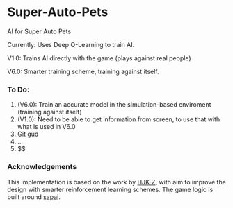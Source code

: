 # Super-Auto-Pets
AI for Super Auto Pets

Currently: Uses Deep Q-Learning to train AI.

V1.0: Trains AI directly with the game (plays against real people)

V6.0: Smarter training scheme, training against itself.

### To Do:

1. (V6.0): Train an accurate model in the simulation-based enviroment (training against itself)
2. (V1.0): Need to be able to get information from screen, to use that with what is used in V6.0
3. Git gud
4. ...
5. $$

### Acknowledgements

This implementation is based on the work by [HJK-Z](https://github.com/HJK-Z/Super-Auto-Pets), with aim to improve the design with smarter reinforcement learning schemes.
The game logic is built around [sapai](https://github.com/manny405/sapai).
